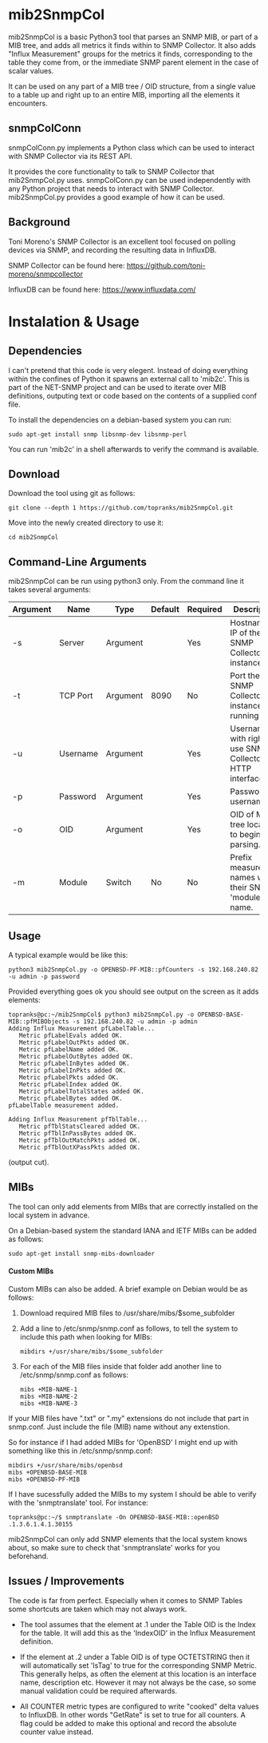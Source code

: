 # mib2SnmpCol

mib2SnmpCol is a basic Python3 tool that parses an SNMP MIB, or part of a MIB tree, and adds all metrics it finds within to SNMP Collector.  It also adds "Influx Measurement" groups for the metrics it finds, corresponding to the table they come from, or the immediate SNMP parent element in the case of scalar values.

It can be used on any part of a MIB tree / OID structure, from a single value to a table up and right up to an entire MIB, importing all the elements it encounters.

## snmpColConn

snmpColConn.py implements a Python class which can be used to interact with SNMP Collector via its REST API.

It provides the core functionality to talk to SNMP Collector that mib2SnmpCol.py uses.  snmpColConn.py can be used independently with any Python project that needs to interact with SNMP Collector.  mib2SnmpCol.py provides a good example of how it can be used.


## Background

Toni Moreno's SNMP Collector is an excellent tool focused on polling devices via SNMP, and recording the resulting data in InfluxDB.

SNMP Collector can be found here:  https://github.com/toni-moreno/snmpcollector

InfluxDB can be found here:  https://www.influxdata.com/


# Instalation & Usage

## Dependencies

I can't pretend that this code is very elegent.  Instead of doing everything within the confines of Python it spawns an external call to 'mib2c'.  This is part of the NET-SNMP project and can be used to iterate over MIB definitions, outputing text or code based on the contents of a supplied conf file.

To install the dependencies on a debian-based system you can run:

    sudo apt-get install snmp libsnmp-dev libsnmp-perl
    

You can run 'mib2c' in a shell afterwards to verify the command is available.

## Download

Download the tool using git as follows:

    git clone --depth 1 https://github.com/topranks/mib2SnmpCol.git

Move into the newly created directory to use it:

    cd mib2SnmpCol


## Command-Line Arguments

mib2SnmpCol can be run using python3 only.  From the command line it takes several arguments:

|Argument|Name|Type|Default|Required|Description|
|---------|----|----|-------|----------|----------|
|-s|Server|Argument||Yes|Hostname or IP of the SNMP Collector instance.|
|-t|TCP Port|Argument|8090|No|Port the SNMP Collector instance is running on.|
|-u|Username|Argument||Yes|Username with rights to use SNMP Collector HTTP interface.|
|-p|Password|Argument||Yes|Password for username.|
|-o|OID|Argument||Yes|OID of MIB tree location to begin parsing.|
|-m|Module|Switch|No|No|Prefix measurement names with their SNMP 'module' name.|


## Usage

A typical example would be like this:

    python3 mib2SnmpCol.py -o OPENBSD-PF-MIB::pfCounters -s 192.168.240.82 -u admin -p password
    

Provided everything goes ok you should see output on the screen as it adds elements:
```
topranks@pc:~/mib2SnmpCol$ python3 mib2SnmpCol.py -o OPENBSD-BASE-MIB::pfMIBObjects -s 192.168.240.82 -u admin -p admin
Adding Influx Measurement pfLabelTable...
   Metric pfLabelEvals added OK.
   Metric pfLabelOutPkts added OK.
   Metric pfLabelName added OK.
   Metric pfLabelOutBytes added OK.
   Metric pfLabelInBytes added OK.
   Metric pfLabelInPkts added OK.
   Metric pfLabelPkts added OK.
   Metric pfLabelIndex added OK.
   Metric pfLabelTotalStates added OK.
   Metric pfLabelBytes added OK.
pfLabelTable measurement added.

Adding Influx Measurement pfTblTable...
   Metric pfTblStatsCleared added OK.
   Metric pfTblInPassBytes added OK.
   Metric pfTblOutMatchPkts added OK.
   Metric pfTblOutXPassPkts added OK.
```
(output cut).


## MIBs

The tool can only add elements from MIBs that are correctly installed on the local system in advance.  

On a Debian-based system the standard IANA and IETF MIBs can be added as follows:

    sudo apt-get install snmp-mibs-downloader
    
#### Custom MIBs

Custom MIBs can also be added.  A brief example on Debian would be as follows:

1.  Download required MIB files to /usr/share/mibs/$some_subfolder

2.  Add a line to /etc/snmp/snmp.conf as follows, to tell the system to include this path when looking for MIBs:

        mibdirs +/usr/share/mibs/$some_subfolder
    
3.  For each of the MIB files inside that folder add another line to /etc/snmp/snmp.conf as follows:

        mibs +MIB-NAME-1
        mibs +MIB-NAME-2
        mibs +MIB-NAME-3
        
If your MIB files have ".txt" or ".my" extensions do not include that part in snmp.conf.  Just include the file (MIB) name without any extenstion.
    

So for instance if I had added MIBs for 'OpenBSD' I might end up with something like this in /etc/snmp/snmp.conf:

    mibdirs +/usr/share/mibs/openbsd
    mibs +OPENBSD-BASE-MIB
    mibs +OPENBSD-PF-MIB
    
    
If I have sucessfully added the MIBs to my system I should be able to verify with the 'snmptranslate' tool.  For instance:

    topranks@pc:~/$ snmptranslate -On OPENBSD-BASE-MIB::openBSD
    .1.3.6.1.4.1.30155


mib2SnmpCol can only add SNMP elements that the local system knows about, so make sure to check that 'snmptranslate' works for you beforehand.


## Issues / Improvements

The code is far from perfect.  Especially when it comes to SNMP Tables some shortcuts are taken which may not always work.

- The tool assumes that the element at .1 under the Table OID is the Index for the table.  It will add this as the 'IndexOID' in the Influx Measurement definition.

- If the element at .2 under a Table OID is of type OCTETSTRING then it will automatically set 'IsTag' to true for the corresponding SNMP Metric.  This generally helps, as often the element at this location is an interface name, description etc.  However it may not always be the case, so some manual validation could be required afterwards.

- All COUNTER metric types are configured to write "cooked" delta values to InfluxDB.  In other words "GetRate" is set to true for all counters.  A flag could be added to make this optional and record the absolute counter value instead.
